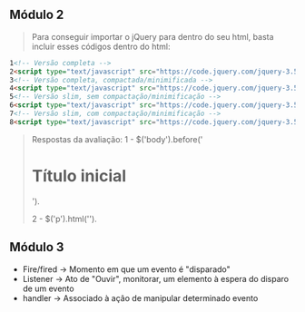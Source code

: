 ## Módulo 2

> Para conseguir importar o jQuery para dentro do seu html, basta incluir esses códigos dentro do html:
```Html
1<!-- Versão completa -->
2<script type="text/javascript" src="https://code.jquery.com/jquery-3.5.1.js"></script>
3<!-- Versão completa, compactada/minimificada -->
4<script type="text/javascript" src="https://code.jquery.com/jquery-3.5.1.min.js"></script>
5<!-- Versão slim, sem compactação/minimificação -->
6<script type="text/javascript" src="https://code.jquery.com/jquery-3.5.1.slim.js"></script>
7<!-- Versão slim, com compactação/minimificação -->
8<script type="text/javascript" src="https://code.jquery.com/jquery-3.5.1.slim.min.js"></script>
```
> Respostas da avaliação:
1 - $('body').before('<h1>Título inicial</h1>').</p>
2 - $('p').html('').

## Módulo 3

- Fire/fired -> Momento em que um evento é "disparado"
- Listener -> Ato de "Ouvir", monitorar, um elemento à espera do disparo de um evento
- handler -> Associado à ação de manipular determinado evento
